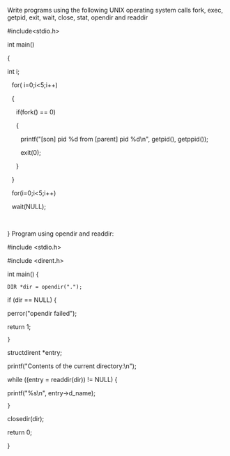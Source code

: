  Write programs using the following UNIX operating system calls fork, exec, getpid, exit, wait, close, stat, opendir and readdir  

#include<stdio.h> 

int main()  

{  

int i; 

    for( i=0;i<5;i++)  

    {  

        if(fork() == 0)  

        {  

            printf("[son] pid %d from [parent] pid %d\n", getpid(), getppid());  

            exit(0);  

        }  

    }  

    for(i=0;i<5;i++)  

    wait(NULL);  

       

}  Program using opendir and readdir: 

 

#include <stdio.h> 

#include <dirent.h> 

 

int main() { 

    DIR *dir = opendir("."); 

if (dir == NULL) { 

perror("opendir failed"); 

return 1; 

    } 

 

structdirent *entry; 

printf("Contents of the current directory:\n"); 

while ((entry = readdir(dir)) != NULL) { 

printf("%s\n", entry->d_name); 

    } 

 

closedir(dir); 

return 0; 

} 
